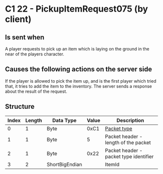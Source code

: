 # C1 22 - PickupItemRequest075 (by client)

## Is sent when

A player requests to pick up an item which is laying on the ground in the near of the players character.

## Causes the following actions on the server side

If the player is allowed to pick the item up, and is the first player which tried that, it tries to add the item to the inventory. The server sends a response about the result of the request.

## Structure

| Index | Length | Data Type | Value | Description |
|-------|--------|-----------|-------|-------------|
| 0 | 1 |   Byte   | 0xC1  | [Packet type](PacketTypes.md) |
| 1 | 1 |    Byte   |   5   | Packet header - length of the packet |
| 2 | 1 |    Byte   | 0x22  | Packet header - packet type identifier |
| 3 | 2 | ShortBigEndian |  | ItemId |